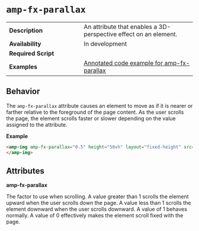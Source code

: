 <!---
Copyright 2017 The AMP HTML Authors. All Rights Reserved.

Licensed under the Apache License, Version 2.0 (the "License");
you may not use this file except in compliance with the License.
You may obtain a copy of the License at

      http://www.apache.org/licenses/LICENSE-2.0

Unless required by applicable law or agreed to in writing, software
distributed under the License is distributed on an "AS-IS" BASIS,
WITHOUT WARRANTIES OR CONDITIONS OF ANY KIND, either express or implied.
See the License for the specific language governing permissions and
limitations under the License.
-->

# <a name="amp-fx-parallax"></a> `amp-fx-parallax`

<table>
  <tr>
    <td class="col-fourty"><strong>Description</strong></td>
    <td>An attribute that enables a 3D-perspective effect on an element.</td>
  </tr>
  <tr>
    <td class="col-fourty" width="40%"><strong>Availability</strong></td>
    <td>In development</td>
  </tr>
  <tr>
    <td class="col-fourty"><strong>Required Script</strong></td>
    <td><code><script async custom-element="amp-fx-parallax" src="https://cdn.ampproject.org/v0/amp-fx-parallax-0.1.js"></script></code></td>
  </tr>
  <tr>
    <td class="col-fourty"><strong>Examples</strong></td>
    <td><a href="https://ampbyexample.com/components/amp-fx-parallax/">Annotated code example for amp-fx-parallax</a></td>
  </tr>
</table>

## Behavior

The `amp-fx-parallax` attribute causes an element to move as if it is nearer or farther relative to the foreground of the page content. As the user scrolls the page, the element scrolls faster or slower depending on the value assigned to the attribute.

**Example**

```html
<amp-img amp-fx-parallax="0.5" height="50vh" layout="fixed-height" src="hero.jpg">
</amp-img>
```

## Attributes

**amp-fx-parallax**

The factor to use when scrolling. A value greater than 1 scrolls the element upward when the user scrolls down the page. A value less than 1 scrolls the element downward when the user scrolls downward. A value of 1 behaves normally. A value of 0 effectively makes the element scroll fixed with the page.
